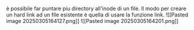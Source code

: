 è possibile far puntare piu directory all'inode di un file. Il modo per creare un hard link ad un file esistente è quella di usare la funzione link.
![[Pasted image 20250305164127.png]]
![[Pasted image 20250305164201.png]]
